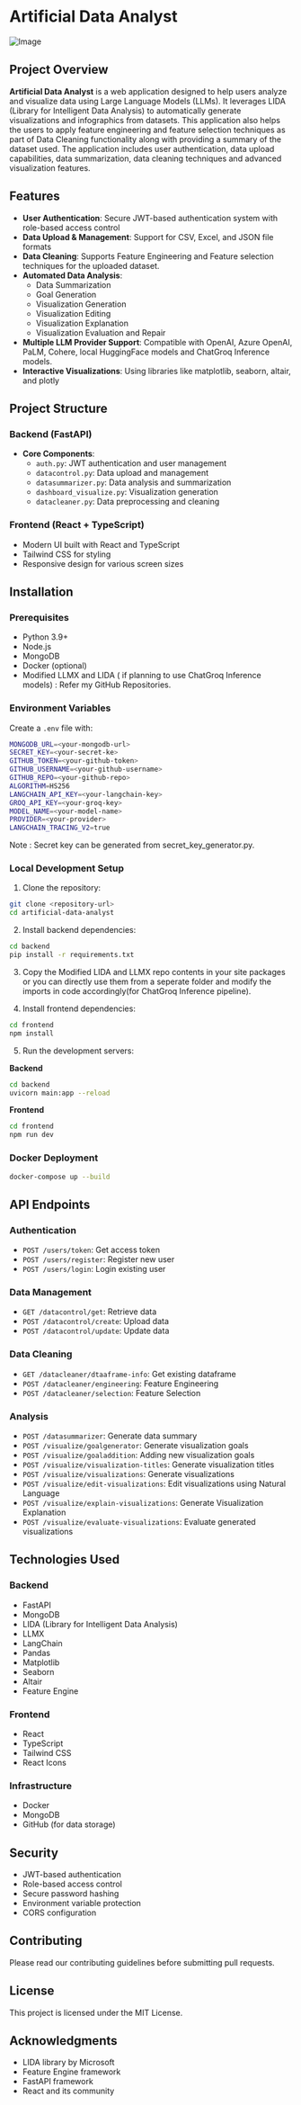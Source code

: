# Artificial Data Analyst

![Image](https://github.com/user-attachments/assets/9706bc6f-6b7b-40a2-9767-81dc8b9f539c)


## Project Overview

**Artificial Data Analyst** is a web application designed to help users analyze and visualize data using Large Language Models (LLMs). It leverages LIDA (Library for Intelligent Data Analysis) to automatically generate visualizations and infographics from datasets. This application also helps the users to apply feature engineering and feature selection techniques as part of Data Cleaning functionality along with providing a summary of the dataset used. The application includes user authentication, data upload capabilities, data summarization, data cleaning techniques and advanced visualization features.

## Features

- **User Authentication**: Secure JWT-based authentication system with role-based access control
- **Data Upload & Management**: Support for CSV, Excel, and JSON file formats
- **Data Cleaning**: Supports Feature Engineering and Feature selection techniques for the uploaded dataset.
- **Automated Data Analysis**:
  - Data Summarization
  - Goal Generation
  - Visualization Generation
  - Visualization Editing
  - Visualization Explanation
  - Visualization Evaluation and Repair
- **Multiple LLM Provider Support**: Compatible with OpenAI, Azure OpenAI, PaLM, Cohere, local HuggingFace models and ChatGroq Inference models.
- **Interactive Visualizations**: Using libraries like matplotlib, seaborn, altair, and plotly

## Project Structure

### Backend (FastAPI)
- **Core Components**:
  - `auth.py`: JWT authentication and user management
  - `datacontrol.py`: Data upload and management
  - `datasummarizer.py`: Data analysis and summarization
  - `dashboard_visualize.py`: Visualization generation
  - `datacleaner.py`: Data preprocessing and cleaning

### Frontend (React + TypeScript)
- Modern UI built with React and TypeScript
- Tailwind CSS for styling
- Responsive design for various screen sizes

## Installation

### Prerequisites
- Python 3.9+
- Node.js
- MongoDB
- Docker (optional)
- Modified LLMX and LIDA ( if planning to use ChatGroq Inference models) : Refer my GitHub Repositories.

### Environment Variables
Create a `.env` file with:

```bash
MONGODB_URL=<your-mongodb-url>
SECRET_KEY=<your-secret-ke>
GITHUB_TOKEN=<your-github-token>
GITHUB_USERNAME=<your-github-username>
GITHUB_REPO=<your-github-repo>
ALGORITHM=HS256
LANGCHAIN_API_KEY=<your-langchain-key>
GROQ_API_KEY=<your-groq-key>
MODEL_NAME=<your-model-name>
PROVIDER=<your-provider>
LANGCHAIN_TRACING_V2=true
```

Note : Secret key can be generated from secret_key_generator.py.

### Local Development Setup

1. Clone the repository:

```bash
git clone <repository-url>
cd artificial-data-analyst
```

2. Install backend dependencies:

```bash
cd backend
pip install -r requirements.txt
```

3. Copy the Modified LIDA and LLMX repo contents in your site packages or you can directly use them from a seperate folder and modify the imports in code accordingly(for ChatGroq Inference pipeline).

4. Install frontend dependencies:

```bash
cd frontend
npm install
```

5. Run the development servers:

**Backend**

```bash
cd backend
uvicorn main:app --reload
```

**Frontend**

```bash
cd frontend
npm run dev
```

### Docker Deployment

```bash
docker-compose up --build
```

## API Endpoints

### Authentication
- `POST /users/token`: Get access token
- `POST /users/register`: Register new user
- `POST /users/login`: Login existing user

### Data Management
- `GET /datacontrol/get`: Retrieve data
- `POST /datacontrol/create`: Upload data
- `POST /datacontrol/update`: Update data

### Data Cleaning
- `GET /datacleaner/dtaaframe-info`: Get existing dataframe
- `POST /datacleaner/engineering`: Feature Engineering
- `POST /datacleaner/selection`: Feature Selection

### Analysis
- `POST /datasummarizer`: Generate data summary
- `POST /visualize/goalgenerator`: Generate visualization goals
- `POST /visualize/goaladdition`: Adding new visualization goals
- `POST /visualize/visualization-titles`: Generate visualization titles
- `POST /visualize/visualizations`: Generate visualizations
- `POST /visualize/edit-visualizations`: Edit visualizations using Natural Language
- `POST /visualize/explain-visualizations`: Generate Visualization Explanation
- `POST /visualize/evaluate-visualizations`: Evaluate generated visualizations

## Technologies Used

### Backend
- FastAPI
- MongoDB
- LIDA (Library for Intelligent Data Analysis)
- LLMX
- LangChain
- Pandas
- Matplotlib
- Seaborn
- Altair
- Feature Engine

### Frontend
- React
- TypeScript
- Tailwind CSS
- React Icons

### Infrastructure
- Docker
- MongoDB
- GitHub (for data storage)

## Security

- JWT-based authentication
- Role-based access control
- Secure password hashing
- Environment variable protection
- CORS configuration

## Contributing

Please read our contributing guidelines before submitting pull requests.

## License

This project is licensed under the MIT License.

## Acknowledgments

- LIDA library by Microsoft
- Feature Engine framework
- FastAPI framework
- React and its community
